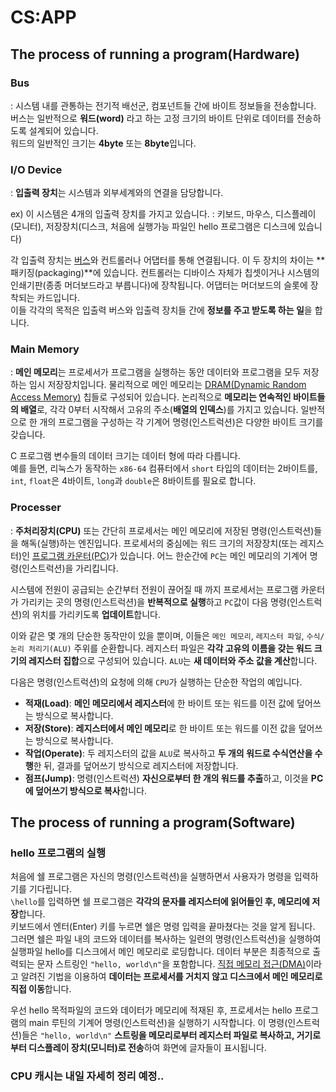 # CS:APP

## The process of running a program(Hardware)

### Bus

: 시스템 내를 관통하는 전기적 배선군, 컴포넌트들 간에 바이트 정보들을 전송합니다.  
버스는 일반적으로 **워드(word)** 라고 하는 고정 크기의 바이트 단위로 데이터를 전송하도록 설계되어 있습니다.  
워드의 일반적인 크기는 **4byte** 또는 **8byte**입니다.

### I/O Device

: **입출력 장치**는 시스템과 외부세계와의 연결을 담당합니다.  
  
ex) 이 시스템은 4개의 입출력 장치를 가지고 있습니다.
: 키보드, 마우스, 디스플레이(모니터), 저장장치(디스크, 처음에 실행가능 파일인 hello 프로그램은 디스크에 있습니다)  
  
각 입출력 장치는 [버스](#bus)와 컨트롤러나 어댑터를 통해 연결됩니다.
이 두 장치의 차이는 **패키징(packaging)**에 있습니다. 컨트롤러는 디바이스 자체가 칩셋이거나 시스템의 인쇄기판(종종 머더보드라고 부릅니다)에 장착됩니다. 어댑터는 머더보드의 슬롯에 장착되는 카드입니다.  
이들 각각의 목적은 입출력 버스와 입출력 장치들 간에 **정보를 주고 받도록 하는 일**을 합니다.

### Main Memory

: **메인 메모리**는 프로세서가 프로그램을 실행하는 동안 데이터와 프로그램을 모두 저장하는 임시 저장장치입니다. 물리적으로 메인 메모리는 [DRAM(Dynamic Random Access Memory)](https://en.wikipedia.org/wiki/Dynamic_random-access_memory) 칩들로 구성되어 있습니다. 논리적으로 **메모리는 연속적인 바이트들의 배열**로, 각각 0부터 시작해서 고유의 주소(**배열의 인덱스**)를 가지고 있습니다. 일반적으로 한 개의 프로그램을 구성하는 각 기계어 명령(인스트럭션)은 다양한 바이트 크기를 갖습니다.  
  
C 프로그램 변수들의 데이터 크기는 데이터 형에 따라 다릅니다.  
예를 들면, 리눅스가 동작하는 `x86-64` 컴퓨터에서 `short` 타입의 데이터는 2바이트를, `int`, `float`은 4바이트, `long`과 `double`은 8바이트를 필요로 합니다.

### Processer

: **주처리장치(CPU)** 또는 간단히 프로세서는 메인 메모리에 저장된 명령(인스트럭션)들을 해독(실행)하는 엔진입니다. 프로세서의 중심에는 워드 크기의 저장장치(또는 레지스터)인 [프로그램 카운터(PC)](https://en.wikipedia.org/wiki/Program_counter)가 있습니다. 어느 한순간에 `PC`는 메인 메모리의 기계어 명령(인스트럭션)을 가리킵니다.  
  
시스템에 전원이 공급되는 순간부터 전원이 끊어질 때 까지 프로세서는 프로그램 카운터가 가리키는 곳의 명령(인스트럭션)을 **반복적으로 실행**하고 `PC`값이 다음 명령(인스트럭션)의 위치를 가리키도록 **업데이트**합니다.  
  
이와 같은 몇 개의 단순한 동작만이 있을 뿐이며, 이들은 `메인 메모리`, `레지스터 파일`, `수식/논리 처리기(ALU)` 주위를 순환합니다. 레지스터 파일은 **각각 고유의 이름을 갖는 워드 크기의 레지스터 집합**으로 구성되어 있습니다. `ALU`는 **새 데이터와 주소 값을 계산**합니다.  
  
다음은 명령(인스트럭션)의 요청에 의해 `CPU`가 실행하는 단순한 작업의 예입니다.  

* **적재(Load)**: **메인 메모리에서 레지스터**에 한 바이트 또는 워드를 이전 값에 덮어쓰는 방식으로 복사합니다.
* **저장(Store)**: **레지스터에서 메인 메모리**로 한 바이트 또는 워드를 이전 값을 덮어쓰는 방식으로 복사합니다.
* **작업(Operate)**: 두 레지스터의 값을 `ALU`로 복사하고 **두 개의 워드로 수식연산을 수행**한 뒤, 결과를 덮어쓰기 방식으로 레지스터에 저장합니다.
* **점프(Jump)**: 명령(인스트럭션) **자신으로부터 한 개의 워드를 추출**하고, 이것을 **PC에 덮어쓰기 방식으로 복사**합니다.

## The process of running a program(Software)

### hello 프로그램의 실행

처음에 쉘 프로그램은 자신의 명령(인스트럭션)을 실행하면서 사용자가 명령을 입력하기를 기다립니다.  
`\hello`를 입력하면 쉘 프로그램은 **각각의 문자를 레지스터에 읽어들인 후, 메모리에 저장**합니다.  
키보드에서 엔터(Enter) 키를 누르면 쉘은 명령 입력을 끝마쳤다는 것을 알게 됩니다. 그러면 쉘은 파일 내의 코드와 데이터를 복사하는 일련의 명령(인스트럭션)을 실행하여 실행파일 hello를 디스크에서 메인 메모리로 로딩합니다. 데이터 부분은 최종적으로 출력되는 문자 스트링인 `"hello, world\n"`을 포함합니다. [직접 메모리 접근(DMA)](https://en.wikipedia.org/wiki/Direct_memory_access)이라고 알려진 기법을 이용하여 **데이터는 프로세서를 거치지 않고 디스크에서 메인 메모리로 직접 이동**합니다.  
  
우선 hello 목적파일의 코드와 데이터가 메모리에 적재된 후, 프로세서는 hello 프로그램의 main 루틴의 기계어 명령(인스트럭션)을 실행하기 시작합니다. 이 명령(인스트럭션)들은 `"hello, world\n"` **스트링을 메모리로부터 레지스터 파일로 복사하고, 거기로부터 디스플레이 장치(모니터)로 전송**하여 화면에 글자들이 표시됩니다.

### CPU 캐시는 내일 자세히 정리 예정..
